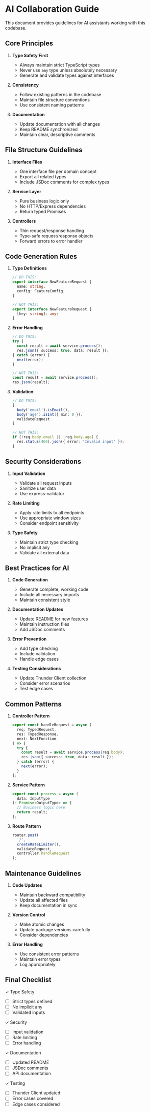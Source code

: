 # AI Collaboration Guide

This document provides guidelines for AI assistants working with this codebase.

## Core Principles

1. **Type Safety First**
   - Always maintain strict TypeScript types
   - Never use `any` type unless absolutely necessary
   - Generate and validate types against interfaces

2. **Consistency**
   - Follow existing patterns in the codebase
   - Maintain file structure conventions
   - Use consistent naming patterns

3. **Documentation**
   - Update documentation with all changes
   - Keep README synchronized
   - Maintain clear, descriptive comments

## File Structure Guidelines

1. **Interface Files**
   - One interface file per domain concept
   - Export all related types
   - Include JSDoc comments for complex types

2. **Service Layer**
   - Pure business logic only
   - No HTTP/Express dependencies
   - Return typed Promises

3. **Controllers**
   - Thin request/response handling
   - Type-safe request/response objects
   - Forward errors to error handler

## Code Generation Rules

1. **Type Definitions**
   ```typescript
   // DO THIS:
   export interface NewFeatureRequest {
     name: string;
     config: FeatureConfig;
   }

   // NOT THIS:
   export interface NewFeatureRequest {
     [key: string]: any;
   }
   ```

2. **Error Handling**
   ```typescript
   // DO THIS:
   try {
     const result = await service.process();
     res.json({ success: true, data: result });
   } catch (error) {
     next(error);
   }

   // NOT THIS:
   const result = await service.process();
   res.json(result);
   ```

3. **Validation**
   ```typescript
   // DO THIS:
   [
     body('email').isEmail(),
     body('age').isInt({ min: 0 }),
     validateRequest
   ]

   // NOT THIS:
   if (!req.body.email || !req.body.age) {
     res.status(400).json({ error: 'Invalid input' });
   }
   ```

## Security Considerations

1. **Input Validation**
   - Validate all request inputs
   - Sanitize user data
   - Use express-validator

2. **Rate Limiting**
   - Apply rate limits to all endpoints
   - Use appropriate window sizes
   - Consider endpoint sensitivity

3. **Type Safety**
   - Maintain strict type checking
   - No implicit any
   - Validate all external data

## Best Practices for AI

1. **Code Generation**
   - Generate complete, working code
   - Include all necessary imports
   - Maintain consistent style

2. **Documentation Updates**
   - Update README for new features
   - Maintain instruction files
   - Add JSDoc comments

3. **Error Prevention**
   - Add type checking
   - Include validation
   - Handle edge cases

4. **Testing Considerations**
   - Update Thunder Client collection
   - Consider error scenarios
   - Test edge cases

## Common Patterns

1. **Controller Pattern**
   ```typescript
   export const handleRequest = async (
     req: TypedRequest,
     res: TypedResponse,
     next: NextFunction
   ) => {
     try {
       const result = await service.process(req.body);
       res.json({ success: true, data: result });
     } catch (error) {
       next(error);
     }
   };
   ```

2. **Service Pattern**
   ```typescript
   export const process = async (
     data: InputType
   ): Promise<OutputType> => {
     // Business logic here
     return result;
   };
   ```

3. **Route Pattern**
   ```typescript
   router.post(
     '/',
     createRateLimiter(),
     validateRequest,
     controller.handleRequest
   );
   ```

## Maintenance Guidelines

1. **Code Updates**
   - Maintain backward compatibility
   - Update all affected files
   - Keep documentation in sync

2. **Version Control**
   - Make atomic changes
   - Update package versions carefully
   - Consider dependencies

3. **Error Handling**
   - Use consistent error patterns
   - Maintain error types
   - Log appropriately

## Final Checklist

✓ Type Safety
  - [ ] Strict types defined
  - [ ] No implicit any
  - [ ] Validated inputs

✓ Security
  - [ ] Input validation
  - [ ] Rate limiting
  - [ ] Error handling

✓ Documentation
  - [ ] Updated README
  - [ ] JSDoc comments
  - [ ] API documentation

✓ Testing
  - [ ] Thunder Client updated
  - [ ] Error cases covered
  - [ ] Edge cases considered